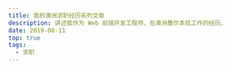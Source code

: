 ```yaml
---
title: 我的澳洲求职经历系列文章
description: 讲述我作为 Web 前端开发工程师，在澳洲墨尔本找工作的经历。
date: 2019-08-11
top: true
tags:
  - 求职
---
```

